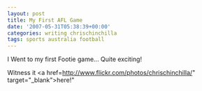 ```yaml
---
layout: post
title: My First AFL Game
date: '2007-05-31T05:38:39+00:00'
categories: writing chrischinchilla
tags: sports australia football
---
```


I Went to my first Footie game... Quite exciting!

Witness it <a href=<http://www.flickr.com/photos/chrischinchilla/>" target="_blank">here</a>!"
